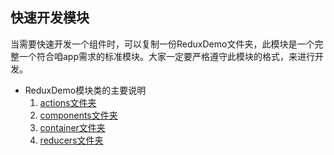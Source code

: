 ## 快速开发模块

  当需要快速开发一个组件时，可以复制一份ReduxDemo文件夹，此模块是一个完整一个符合咱app需求的标准模块。大家一定要严格遵守此模块的格式，来进行开发。

- ReduxDemo模块类的主要说明
  1. [actions文件夹](modulekai-fa-liu-7a0b-md/actionswen-jian-5939-md.md)
  1. [components文件夹](modulekai-fa-liu-7a0b-md/componentswen-jian-5939-md.md)
  1. [container文件夹](modulekai-fa-liu-7a0b-md/applei-shuo-660e-md.md)
  1. [reducers文件夹](modulekai-fa-liu-7a0b-md/reducerswen-jian-5939-md.md)



